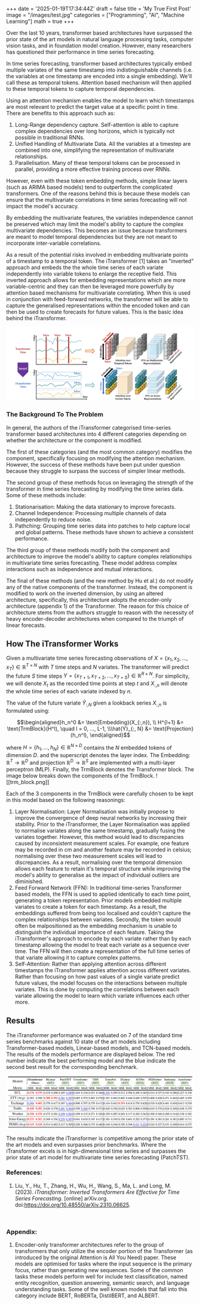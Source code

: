 +++
date = '2025-01-19T17:34:44Z'
draft = false
title = 'My True First Post'
image = "/images/test.jpg"
categories = ["Programming", "AI", "Machine Learning"]
math = true
+++

Over the last 10 years, transformer based architectures have surpassed the prior state of the art models in natural language processing tasks, computer vision tasks, and in foundation model creation. However, many researchers has questioned their performance in time series forecasting.

In time series forecasting, transformer based architectures typically embed multiple variates of the same timestamp into indistinguishable channels (i.e. the variables at one timestamp are encoded into a single embedding). We'll call these as temporal tokens. Attention based mechanism will then applied to these temporal tokens to capture temporal dependencies. 

Using an attention mechanism enables the model to learn which timestamps are most relevant to predict the target value at a specific point in time. There are benefits to this approach such as:
1. Long-Range dependency capture. Self-attention is able to capture complex dependencies over long horizons, which is typically not possible in traditional RNNs.
2. Unified Handling of Multivariate Data. All the variables at a timestep are combined into one, simplifying the representation of multivariate relationships.
3. Parallelisation. Many of these temporal tokens can be processed in parallel, providing a more effective training process over RNNs.

However, even with these token embedding methods, simple linear layers (such as ARIMA based models) tend to outperform the complicated transformers. One of the reasons behind this is because these models can ensure that the multivariate correlations in time series forecasting will not impact the model's accuracy. 

By embedding the multivariate features, the variables independence cannot be preserved which may limit the model's ability to capture the complex multivariate dependencies. This becomes an issue because transformers are meant to model temporal dependencies but they are not meant to incorporate inter-variable correlations.

As a result of the potential risks involved in embedding multivariate points of a timestamp to a temporal token. The iTransformer [1] takes an "inverted" approach and embeds the the whole time series of each variate independently into variable tokens to enlarge the receptive field. This inverted approach allows for embedding representations which are more variable-centric and they can then be leveraged more powerfully by attention based mechanisms for multivariate correlating. When this is used in conjunction with feed-forward networks, the transformer will be able to capture the generalised representations within the encoded token and can then be used to create forecasts for future values. This is the basic idea behind the iTransformer.

![Image](/images/itransformer_1.png)

### The Background To The Problem

In general, the authors of the iTransformer categorised time-series transformer based architectures into 4 different categories depending on whether the architecture or the component is modified. 

The first of these categories (and the most common category) modifies the component, specifically focusing on modifying the attention mechanism. However, the success of these methods have been put under question because they struggle to surpass the success of simpler linear methods.

The second group of these methods focus on leveraging the strength of the transformer in time series forecasting by modifying the time series data. Some of these methods include:
1. Stationarisation: Making the data stationary to improve forecasts.
2. Channel Independence: Processing multiple channels of data independently to reduce noise.
3. Pathching: Grouping time series data into patches to help capture local and global patterns.
These methods have shown to achieve a consistent performance.

The third group of these methods modify both the component and architecture to improve the model's ability to capture complex relationships in multivariate time series forecasting. These model address complex interactions such as independence and mutual interactions.

The final of these methods (and the new method by Hu et al.) do not modify any of the native components of the transformer. Instead, the component is modified to work on the inverted dimension, by using an altered architecture, specifically, this architecture adopts the encoder-only architecture (appendix 1) of the Transformer. The reason for this choice of architecture stems from the authors struggle to reason with the necessity of heavy encoder-decoder architectures when compared to the triumph of linear forecasts.

## How The iTransformer Works

Given a multivariate time series forecasting observations of $X = \{ x_1, x_2, ..., x_T \} \in \mathbb{R}^{T \times N}$ with $T$ time steps and $N$ variates. The transformer will predict the future $S$ time steps $Y = \{x_{T+1}, x_{T+2}, ..., x_{T+S} \} \in \mathbb{R}^{R\times N}$. For simplicity, we will denote $X_t$ as the recorded time points at step $t$ and $X_{:, n}$ will denote the whole time series of each variate indexed by $n$.

The value of the future variate $\hat{Y}_{:, N}$ given a lookback series $X_{:, n}$ is formulated using:

$$\begin{aligned}h_n^0 &= \text{Embedding}(X_{:,n}), \\ H^{l+1} &= \text{TrmBlock}(H^l), \quad l = 0, ..., L-1, \\\hat{Y}_{:, N} &= \text{Projection}(h_n^l),  \end{aligned}$$

where $H = \{h_1, ..., h_N\} \in \mathbb{R}^{N\times D}$ contains the $N$ embedded tokens of dimension $D$. and the superscript denotes the layer index. The Embedding: $\mathbb{R}^T \rightarrow \mathbb{R}^D$ and projection $\mathbb{R}^D \rightarrow \mathbb{R}^S$ are implemented with a multi-layer perceptron (MLP). Finally, the TrmBlock denotes the Transformer block. The image below breaks down the components of the TrmBlock.
![[trm_block.png]]

Each of the 3 components in the TrmBlock were carefully chosen to be kept in this model based on the following reasonings:
1. Layer Normalisation: Layer Normalisation was initially propose to improve the convergence of deep neural networks by increasing their stability. Prior to the iTransformer, the Layer Normalisation was applied to normalise variates along the same timestamp, gradually fusing the variates together. However, this method would lead to discrepancies caused by inconsistent measurement scales. For example, one feature may be recorded in cm and another feature may be recorded in celsius; normalising over these two measurement scales will lead to discrepancies. As a result, normalising over the temporal dimension allows each feature to retain it's temporal structure while improving the model's ability to generalise as the impact of individual outliers are diminished.
2. Feed Forward Network (FFN): In traditional time-series Transformer based models, the FFN is used to applied identically to each time point, generating a token representation. Prior models embedded multiple variates to create a token for each timestamp. As a result, the embeddings suffered from being too localised and couldn't capture the complex relationships between variates. Secondly, the token would often be malpositioned as the embedding mechanism is unable to distinguish the individual importance of each feature. Taking the iTransformer's approach to encode by each variate rather than by each timestamp allowing the model to treat each variate as a sequence over time. The FFN will then create a representation of the full time series of that variate allowing it to capture complex patterns.
3. Self-Attention: Rather than applying attention across different timestamps the iTransformer applies attention across different variates. Rather than focusing on how past values of a single variate predict future values, the model focuses on the interactions between multiple variates. This is done by computing the correlations between each variate allowing the model to learn which variate influences each other more.

## Results

The iTransformer performance was evaluated on 7 of the standard time series benchmarks against 10 state of the art models including Transformer-based models, Linear-based models, and TCN-based models. The results of the models performance are displayed below. The red number indicate the best performing model and the blue indicate the second best result for the corresponding benchmark. 

![](/images/itransformer_performance.png)

The results indicate the iTransformer is competitive among the prior state of the art models and even surpasses prior benchmarks. Where the iTransformer excels is in high-dimensional time series and surpasses the prior state of art model for multivariate time series forecasting (PatchTST).


### References:
1. Liu, Y., Hu, T., Zhang, H., Wu, H., Wang, S., Ma, L. and Long, M. (2023). _iTransformer: Inverted Transformers Are Effective for Time Series Forecasting_. [online] arXiv.org. doi:https://doi.org/10.48550/arXiv.2310.06625.

‌

### Appendix:
1. Encoder-only transformer architectures refer to the group of transformers that only utilize the encoder portion of the Transformer (as introduced by the original Attention is All You Need) paper. These models are optimised for tasks where the input sequence is the primary focus, rather than generating new sequences. Some of the common tasks these models perform well for include text classification, named entity recognition, question answering, semantic search, and language understanding tasks. Some of the well known models that fall into this category include BERT, RoBERTa, DistilBERT, and ALBERT.